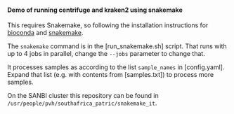 #### Demo of running centrifuge and kraken2 using snakemake

This requires Snakemake, so following the installation instructions for [bioconda](https://bioconda.github.io/user/install.html)
and [snakemake](https://snakemake.readthedocs.io/en/stable/getting_started/installation.html).

The `snakemake` command is in the [run_snakemake.sh] script. That runs with up to 4 jobs in parallel, change
the `--jobs` parameter to change that.

It processes samples as according to the list `sample_names` in [config.yaml]. Expand that list (e.g. with contents from
[samples.txt]) to process more samples.

On the SANBI cluster this repository can be found in `/usr/people/pvh/southafrica_patric/snakemake_it`.

